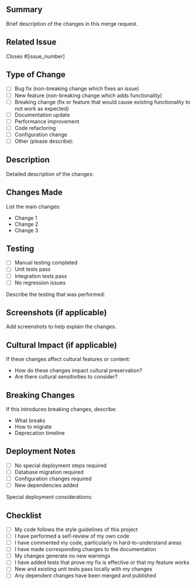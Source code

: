 ## Summary
Brief description of the changes in this merge request.

## Related Issue
Closes #[issue_number]

## Type of Change
- [ ] Bug fix (non-breaking change which fixes an issue)
- [ ] New feature (non-breaking change which adds functionality)
- [ ] Breaking change (fix or feature that would cause existing functionality to not work as expected)
- [ ] Documentation update
- [ ] Performance improvement
- [ ] Code refactoring
- [ ] Configuration change
- [ ] Other (please describe):

## Description
Detailed description of the changes:

## Changes Made
List the main changes:
- Change 1
- Change 2
- Change 3

## Testing
- [ ] Manual testing completed
- [ ] Unit tests pass
- [ ] Integration tests pass
- [ ] No regression issues

Describe the testing that was performed:

## Screenshots (if applicable)
Add screenshots to help explain the changes.

## Cultural Impact (if applicable)
If these changes affect cultural features or content:
- How do these changes impact cultural preservation?
- Are there cultural sensitivities to consider?

## Breaking Changes
If this introduces breaking changes, describe:
- What breaks
- How to migrate
- Deprecation timeline

## Deployment Notes
- [ ] No special deployment steps required
- [ ] Database migration required
- [ ] Configuration changes required
- [ ] New dependencies added

Special deployment considerations:

## Checklist
- [ ] My code follows the style guidelines of this project
- [ ] I have performed a self-review of my own code
- [ ] I have commented my code, particularly in hard-to-understand areas
- [ ] I have made corresponding changes to the documentation
- [ ] My changes generate no new warnings
- [ ] I have added tests that prove my fix is effective or that my feature works
- [ ] New and existing unit tests pass locally with my changes
- [ ] Any dependent changes have been merged and published